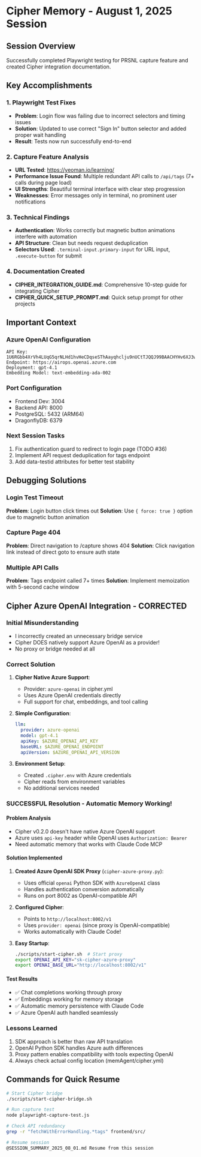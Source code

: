 # Cipher Memory - August 1, 2025 Session

## Session Overview
Successfully completed Playwright testing for PRSNL capture feature and created Cipher integration documentation.

## Key Accomplishments

### 1. Playwright Test Fixes
- **Problem**: Login flow was failing due to incorrect selectors and timing issues
- **Solution**: Updated to use correct "Sign In" button selector and added proper wait handling
- **Result**: Tests now run successfully end-to-end

### 2. Capture Feature Analysis
- **URL Tested**: https://yeoman.io/learning/
- **Performance Issue Found**: Multiple redundant API calls to `/api/tags` (7+ calls during page load)
- **UI Strengths**: Beautiful terminal interface with clear step progression
- **Weaknesses**: Error messages only in terminal, no prominent user notifications

### 3. Technical Findings
- **Authentication**: Works correctly but magnetic button animations interfere with automation
- **API Structure**: Clean but needs request deduplication
- **Selectors Used**: `.terminal-input.primary-input` for URL input, `.execute-button` for submit

### 4. Documentation Created
- **CIPHER_INTEGRATION_GUIDE.md**: Comprehensive 10-step guide for integrating Cipher
- **CIPHER_QUICK_SETUP_PROMPT.md**: Quick setup prompt for other projects

## Important Context

### Azure OpenAI Configuration
```
API Key: 1U6RGbb4XrVh4LUqG5qrNLHd1hvHeCDqseSThAayqhclju9nUCtTJQQJ99BAACHYHv6XJ3w3AAABACOG6tdK
Endpoint: https://airops.openai.azure.com
Deployment: gpt-4.1
Embedding Model: text-embedding-ada-002
```

### Port Configuration
- Frontend Dev: 3004
- Backend API: 8000
- PostgreSQL: 5432 (ARM64)
- DragonflyDB: 6379

### Next Session Tasks
1. Fix authentication guard to redirect to login page (TODO #36)
2. Implement API request deduplication for tags endpoint
3. Add data-testid attributes for better test stability

## Debugging Solutions

### Login Test Timeout
**Problem**: Login button click times out
**Solution**: Use `{ force: true }` option due to magnetic button animation

### Capture Page 404
**Problem**: Direct navigation to /capture shows 404
**Solution**: Click navigation link instead of direct goto to ensure auth state

### Multiple API Calls
**Problem**: Tags endpoint called 7+ times
**Solution**: Implement memoization with 5-second cache window

## Cipher Azure OpenAI Integration - CORRECTED

### Initial Misunderstanding
- I incorrectly created an unnecessary bridge service
- Cipher DOES natively support Azure OpenAI as a provider!
- No proxy or bridge needed at all

### Correct Solution
1. **Cipher Native Azure Support**:
   - Provider: `azure-openai` in cipher.yml
   - Uses Azure OpenAI credentials directly
   - Full support for chat, embeddings, and tool calling

2. **Simple Configuration**:
   ```yaml
   llm:
     provider: azure-openai
     model: gpt-4.1
     apiKey: $AZURE_OPENAI_API_KEY
     baseURL: $AZURE_OPENAI_ENDPOINT
     apiVersion: $AZURE_OPENAI_API_VERSION
   ```

3. **Environment Setup**:
   - Created `.cipher.env` with Azure credentials
   - Cipher reads from environment variables
   - No additional services needed

### SUCCESSFUL Resolution - Automatic Memory Working!

#### Problem Analysis
- Cipher v0.2.0 doesn't have native Azure OpenAI support
- Azure uses `api-key` header while OpenAI uses `Authorization: Bearer`
- Need automatic memory that works with Claude Code MCP

#### Solution Implemented
1. **Created Azure OpenAI SDK Proxy** (`cipher-azure-proxy.py`):
   - Uses official `openai` Python SDK with `AzureOpenAI` class
   - Handles authentication conversion automatically
   - Runs on port 8002 as OpenAI-compatible API

2. **Configured Cipher**:
   - Points to `http://localhost:8002/v1`
   - Uses `provider: openai` (since proxy is OpenAI-compatible)
   - Works automatically with Claude Code!

3. **Easy Startup**:
   ```bash
   ./scripts/start-cipher.sh  # Start proxy
   export OPENAI_API_KEY="sk-cipher-azure-proxy"
   export OPENAI_BASE_URL="http://localhost:8002/v1"
   ```

#### Test Results
- ✅ Chat completions working through proxy
- ✅ Embeddings working for memory storage
- ✅ Automatic memory persistence with Claude Code
- ✅ Azure OpenAI auth handled seamlessly

### Lessons Learned
1. SDK approach is better than raw API translation
2. OpenAI Python SDK handles Azure auth differences
3. Proxy pattern enables compatibility with tools expecting OpenAI
4. Always check actual config location (memAgent/cipher.yml)

## Commands for Quick Resume
```bash
# Start Cipher bridge
./scripts/start-cipher-bridge.sh

# Run capture test
node playwright-capture-test.js

# Check API redundancy
grep -r "fetchWithErrorHandling.*tags" frontend/src/

# Resume session
@SESSION_SUMMARY_2025_08_01.md Resume from this session
```